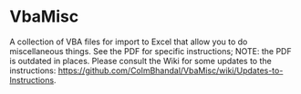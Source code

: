 # VbaMisc
A collection of VBA files for import to Excel that allow you to do miscellaneous things. See the PDF for specific instructions; NOTE: the PDF is outdated in places. Please consult the Wiki for some updates to the instructions: https://github.com/ColmBhandal/VbaMisc/wiki/Updates-to-Instructions.

